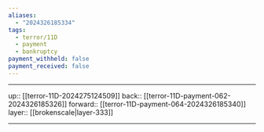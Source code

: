 ```yaml
---
aliases:
  - "2024326185334"
tags:
  - terror/11D
  - payment
  - bankruptcy
payment_withheld: false
payment_received: false
---
```




***

up:: [[terror-11D-2024275124509]]
back:: [[terror-11D-payment-062-2024326185326]]
forward:: [[terror-11D-payment-064-2024326185340]]
layer:: [[brokenscale|layer-333]]

***
